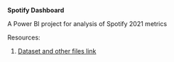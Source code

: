 **Spotify Dashboard**

A Power BI project for analysis of Spotify 2021 metrics

Resources:
1. [Dataset and other files link](url)
